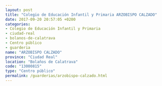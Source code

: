 ```yaml
---
layout: post
title: "Colegio de Educación Infantil y Primaria ARZOBISPO CALZADO"
date: 2017-09-20 20:57:05 +0200
categories:
- Colegio de Educación Infantil y Primaria
- ciudad-real
- bolanos-de-calatrava
- Centro público
- guarderia
name: "ARZOBISPO CALZADO"
province: "Ciudad Real"
location: "Bolaños de Calatrava"
code: "13000815"
type: "Centro público"
permalink: /guarderias/arzobispo-calzado.html
---
```

